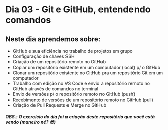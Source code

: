 # Dia 03 - Git e GitHub, entendendo comandos

## Neste dia aprendemos sobre: 

- GitHub e sua eficiência no trabalho de projetos em grupo
- Configuração de chaves SSH
- Criação de um repositório remoto no GitHub
- Copiar um repositório existente em um computador (local) p/ o GitHub
- Clonar um repositório existente no GitHub pra um repositório Git em um computador
- Trabalho com edição no VS Code e envio a repositório remoto no GitHub através de comandos no terminal
- Envio de versões p/ o repositório remoto no GitHub (push)
- Recebimento de versões de um repositório remoto no GitHub (pull)
- Criação de Pull Requests e Merge no GitHub

#### _OBS.: O exercício do dia foi a criação deste repositório que você está vendo (maneiro né? 😎)_